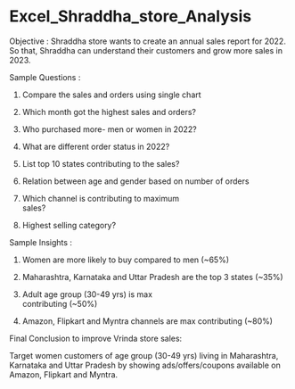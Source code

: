 # Excel_Shraddha_store_Analysis

Objective : Shraddha store wants to create an
            annual sales report for 2022. So 
            that, Shraddha can understand their 
            customers and grow more sales in 
            2023.

Sample Questions :

1) Compare the sales and orders using single 
   chart

2) Which month got the highest sales and 
   orders?

3) Who purchased more- men or women in 2022?

4) What are different order status in 2022?

5) List top 10 states contributing to the 
   sales?

6) Relation between age and gender based on 
   number of orders

7) Which channel is contributing to maximum     
   sales?

8) Highest selling category?


Sample Insights :

1) Women are more likely to buy compared to men 
   (~65%)

2) Maharashtra, Karnataka and Uttar Pradesh are 
   the top 3 states (~35%)

3) Adult age group (30-49 yrs) is max    
   contributing (~50%)

4) Amazon, Flipkart and Myntra channels are max 
   contributing (~80%)


Final Conclusion to improve Vrinda store sales:

Target women customers of age group (30-49 yrs) 
living in Maharashtra, Karnataka and Uttar 
Pradesh by showing ads/offers/coupons available 
on Amazon, Flipkart and Myntra.
